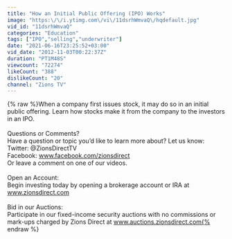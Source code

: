 ```yaml
---
title: "How an Initial Public Offering (IPO) Works"
image: "https:\/\/i.ytimg.com\/vi\/11dsrhWmvaQ\/hqdefault.jpg"
vid_id: "11dsrhWmvaQ"
categories: "Education"
tags: ["IPO","selling","underwriter"]
date: "2021-06-16T23:25:52+03:00"
vid_date: "2012-11-03T00:22:37Z"
duration: "PT1M48S"
viewcount: "72274"
likeCount: "388"
dislikeCount: "20"
channel: "Zions TV"
---
```

{% raw %}When a company first issues stock, it may do so in an initial public offering.  Learn how stocks make it from the company to the investors in an IPO.<br /><br />Questions or Comments?<br />Have a question or topic you’d like to learn more about? Let us know: <br />Twitter: @ZionsDirectTV<br />Facebook: www.facebook.com/zionsdirect<br />Or leave a comment on one of our videos.<br /><br />Open an Account:<br />Begin investing today by opening a brokerage account or IRA at www.zionsdirect.com<br /><br />Bid in our Auctions:<br />Participate in our fixed-income security auctions with no commissions or mark-ups charged by Zions Direct at www.auctions.zionsdirect.com{% endraw %}
